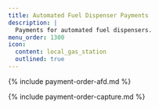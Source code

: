```yaml
---
title: Automated Fuel Dispenser Payments
description: |
  Payments for automated fuel dispensers.
menu_order: 1300
icon:
  content: local_gas_station
  outlined: true
---
```


{% include payment-order-afd.md %}

{% include payment-order-capture.md %}

